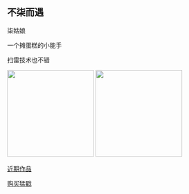 ## 不柒而遇


柒姑娘
 
一个摊蛋糕的小能手
 
扫雷技术也不错
 
 
<img src="http://wx3.sinaimg.cn/mw690/81777750ly1fdz316g0k2j20zk0qodjc.jpg" width="200" height="200">
<img src="http://wx3.sinaimg.cn/mw690/81777750ly1fdz316g0k2j20zk0qodjc.jpg" width="200" height="200">

 [近期作品](http://wx3.sinaimg.cn/mw690/81777750ly1fdz316g0k2j20zk0qodjc.jpg) 


 
 [购买猛戳](https://weidian.com/s/320657148?wfr=wx_profile) 
